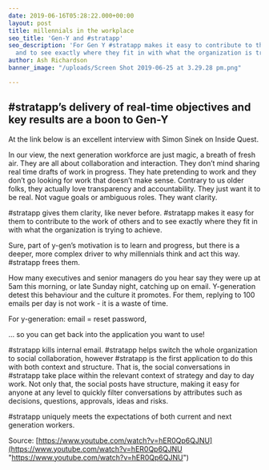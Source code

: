 ```yaml
---
date: 2019-06-16T05:28:22.000+00:00
layout: post
title: millennials in the workplace
seo_title: 'Gen-Y and #stratapp'
seo_description: 'For Gen Y #stratapp makes it easy to contribute to the work of others
  and to see exactly where they fit in with what the organization is trying to achieve.'
author: Ash Richardson
banner_image: "/uploads/Screen Shot 2019-06-25 at 3.29.28 pm.png"

---
```

## #stratapp’s delivery of real-time objectives and key results are a boon to Gen-Y

At the link below is an excellent interview with Simon Sinek on Inside Quest.

In our view, the next generation workforce are just magic, a breath of fresh air. They are all about collaboration and interaction. They don’t mind sharing real time drafts of work in progress. They hate pretending to work and they don’t go looking for work that doesn’t make sense. Contrary to us older folks, they actually love transparency and accountability. They just want it to be real. Not vague goals or ambiguous roles. They want clarity.

\#stratapp gives them clarity, like never before. #stratapp makes it easy for them to contribute to the work of others and to see exactly where they fit in with what the organization is trying to achieve.

Sure, part of y-gen’s motivation is to learn and progress, but there is a deeper, more complex driver to why millennials think and act this way. #stratapp frees them.

How many executives and senior managers do you hear say they were up at 5am this morning, or late Sunday night, catching up on email. Y-generation detest this behaviour and the culture it promotes. For them, replying to 100 emails per day is not work - it is a waste of time.

For y-generation: email = reset password,

… so you can get back into the application you want to use!

\#stratapp kills internal email. #stratapp helps switch the whole organization to social collaboration, however #stratapp is the first application to do this with both context and structure. That is, the social conversations in #stratapp take place within the relevant context of strategy and day to day work. Not only that, the social posts have structure, making it easy for anyone at any level to quickly filter conversations by attributes such as decisions, questions, approvals, ideas and risks.

\#stratapp uniquely meets the expectations of both current and next generation workers.

Source: [https://www.youtube.com/watch?v=hER0Qp6QJNU](https://www.youtube.com/watch?v=hER0Qp6QJNU "https://www.youtube.com/watch?v=hER0Qp6QJNU")
